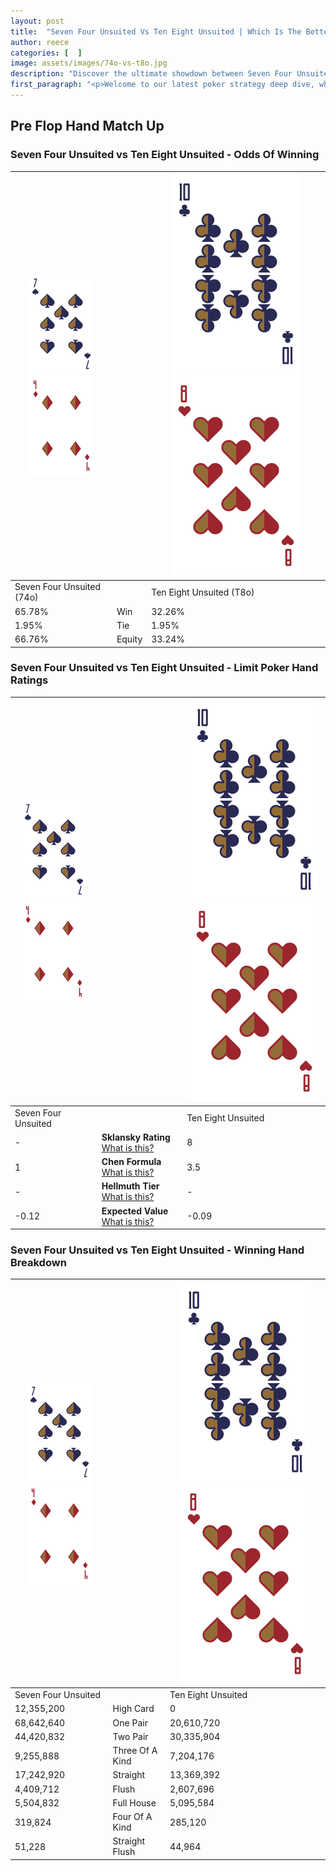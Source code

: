 ```yaml
---
layout: post
title:  "Seven Four Unsuited Vs Ten Eight Unsuited | Which Is The Better Hand In Poker? A Complete Guide"
author: reece
categories: [  ]
image: assets/images/74o-vs-t8o.jpg
description: "Discover the ultimate showdown between Seven Four Unsuited and Ten Eight Unsuited in poker! Uncover the odds, strategies, and scenarios where one hand triumphs over the other. Get ready to up your poker game with this thrilling analysis."
first_paragraph: "<p>Welcome to our latest poker strategy deep dive, where we're pitting two distinct hands against each other in a high-stakes showdown: Seven Four Unsuited vs Ten Eight Unsuited.</p><p>In the dynamic world of poker, every decision counts, and knowing which hand holds the upper hand is key to your success at the table.</p><p>In this article, we'll dissect these two hands, explore the scenarios where one dominates the other, and equip you with the knowledge to make strategic choices that can tip the odds in your favor.</p><p>Get ready to unravel the intriguing dynamics of these poker hands and elevate your game to new heights.</p>"
---
```




[comment]: # (sp0)

## Pre Flop Hand Match Up

<div class="table hand-ratings" markdown="1"> 



### Seven Four Unsuited vs Ten Eight Unsuited - Odds Of Winning


    
| ![image info](assets/images/hand1/7.png) ![image info](assets/images/hand1/4o.png) |  | ![image info](assets/images/hand2/T.png) ![image info](assets/images/hand2/8o.png) |
| -------- | -------- | -------- |
| Seven Four Unsuited (74o) |  | Ten Eight Unsuited (T8o) |
| 65.78% | Win | 32.26% |
| 1.95% | Tie | 1.95% |
| 66.76% | Equity | 33.24% |




[comment]: # (sp1)



### Seven Four Unsuited vs Ten Eight Unsuited - Limit Poker Hand Ratings


    
| ![image info](assets/images/hand1/7.png) ![image info](assets/images/hand1/4o.png) |  | ![image info](assets/images/hand2/T.png) ![image info](assets/images/hand2/8o.png) |
| -------- | -------- | -------- |
| Seven Four Unsuited |  | Ten Eight Unsuited |
| - | **Sklansky Rating** [What is this?](/sklansky-rating-explained) | 8 |
| 1 | **Chen Formula** [What is this?](/chen-formula-explained) | 3.5 |
| - | **Hellmuth Tier** [What is this?](/Hellmuth-tier-explained) | - |
| -0.12 | **Expected Value** [What is this?](/expected-value-explained) | -0.09 |




[comment]: # (sp2)



### Seven Four Unsuited vs Ten Eight Unsuited - Winning Hand Breakdown


    
| ![image info](assets/images/hand1/7.png) ![image info](assets/images/hand1/4o.png) |  | ![image info](assets/images/hand2/T.png) ![image info](assets/images/hand2/8o.png) |
| -------- | -------- | -------- |
| Seven Four Unsuited |  | Ten Eight Unsuited |
| 12,355,200 | High Card | 0 |
| 68,642,640 | One Pair | 20,610,720 |
| 44,420,832 | Two Pair | 30,335,904 |
| 9,255,888 | Three Of A Kind | 7,204,176 |
| 17,242,920 | Straight | 13,369,392 |
| 4,409,712 | Flush | 2,607,696 |
| 5,504,832 | Full House | 5,095,584 |
| 319,824 | Four Of A Kind | 285,120 |
| 51,228 | Straight Flush | 44,964 |




[comment]: # (sp3)



</div>

[comment]: # (sp4)



[comment]: # (sp5)

